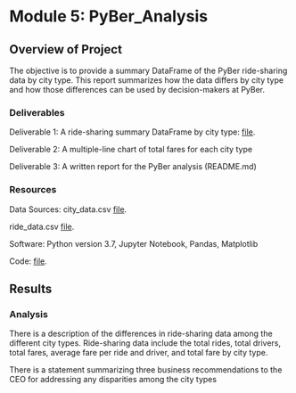 # Module 5: PyBer_Analysis
## Overview of Project
The objective is to provide a summary DataFrame of the PyBer ride-sharing data by city type.
This report summarizes how the data differs by city type and how those differences can be used by decision-makers at PyBer.

### Deliverables
Deliverable 1: A ride-sharing summary DataFrame by city type: [file](analysis/Stats_per_City_Type_Chart.PNG).

Deliverable 2: A multiple-line chart of total fares for each city type

Deliverable 3: A written report for the PyBer analysis (README.md)

### Resources

Data Sources: 
city_data.csv
[file](Resources/city_data.csv).

ride_data.csv
[file](Resources/ride_data.csv).

Software: Python version 3.7, Jupyter Notebook, Pandas, Matplotlib

Code: [file](PyBer_Challenge.ipynb).

## Results
### Analysis

There is a description of the differences in ride-sharing data among the different city types. Ride-sharing data include the total rides, total drivers, total fares, average fare per ride and driver, and total fare by city type. 

There is a statement summarizing three business recommendations to the CEO for addressing any disparities among the city types
